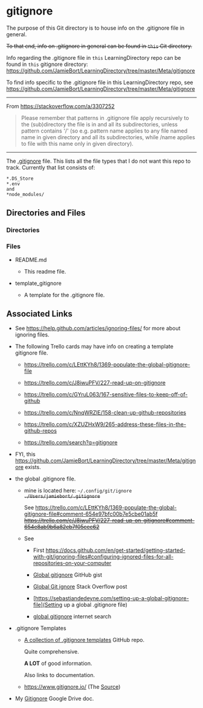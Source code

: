# gitignore

The purpose of this Git directory is to house info on the .gitignore file in general.

~~To that end, info on .gitignore in general can be found in `this` Git directory.~~

Info regarding the .gitignore file in `this` LearningDirectory repo can be found in `this` gitignore directory:
https://github.com/JamieBort/LearningDirectory/tree/master/Meta/gitignore

To find info specific to the .gitignore file in this LearningDirectory repo, see https://github.com/JamieBort/LearningDirectory/tree/master/Meta/gitignore

---

From https://stackoverflow.com/a/3307252

> Please remember that patterns in .gitignore file apply recursively to the (sub)directory the file is in and all its subdirectories, unless pattern contains '/' (so e.g. pattern name applies to any file named name in given directory and all its subdirectories, while /name applies to file with this name only in given directory).

---

The [.gitignore](https://github.com/JamieBort/LearningDirectory/blob/master/.gitignore) file. This lists all the file types that I do not want this repo to track.
Currently that list consists of:

```
*.DS_Store
*.env
and
*node_modules/
```

## Directories and Files

### Directories

### Files

- README.md

  - This readme file.

- template_gitignore

  - A template for the .gitignore file.

## Associated Links

- See https://help.github.com/articles/ignoring-files/ for more about ignoring files.

- The following Trello cards may have info on creating a template gitignore file.

  - https://trello.com/c/LEttKYh8/1369-populate-the-global-gitignore-file

  - https://trello.com/c/J8iwuPFV/227-read-up-on-gitignore

  - https://trello.com/c/GYruL063/167-sensitive-files-to-keep-off-of-github

  - https://trello.com/c/NnqWRZIE/158-clean-up-github-repositories

  - https://trello.com/c/XZUZHxW9/265-address-these-files-in-the-github-repos

  - https://trello.com/search?q=gitignore

- FYI, this https://github.com/JamieBort/LearningDirectory/tree/master/Meta/gitignore exists.

- the global .gitignore file.

  - mine is located here: `~/.config/git/ignore` ~~`./Users/jamiebort/.gitignore`~~

    See https://trello.com/c/LEttKYh8/1369-populate-the-global-gitignore-file#comment-654e97bfc00b7e5cbe01ab5f ~~https://trello.com/c/J8iwuPFV/227-read-up-on-gitignore#comment-654e8ab9b6a82eb7f05cec62~~

  - See

    - First https://docs.github.com/en/get-started/getting-started-with-git/ignoring-files#configuring-ignored-files-for-all-repositories-on-your-computer

    - [Global gitignore](https://gist.github.com/subfuzion/db7f57fff2fb6998a16c) GitHub gist

    - [Global Git ignore](https://stackoverflow.com/questions/7335420/global-git-ignore) Stack Overflow post

    - [https://sebastiandedeyne.com/setting-up-a-global-gitignore-file](Setting up a global .gitignore file)

    - [global gitignore](https://www.google.com/search?aqs=chrome..69i57.3253j0j7&ie=UTF-8&oq=global%20gitignore&q=global%20gitignore&sourceid=chrome&utm_source=pocket_saves) internet search

- .gitignore Templates

  - [A collection of .gitignore templates](https://github.com/github/gitignore) GitHub repo.

    Quite comprehensive.

    **A LOT** of good information.

    Also links to documentation.

  - https://www.gitignore.io/ (The [Source](https://stackoverflow.com/a/60221045/8210460))

- My [Gitignore](https://docs.google.com/document/d/1jjaClZ6chwkRsA4jQJf6zIMMsiOrYBqi6bvuSSJ3NaU/edit#heading=h.5tr8sqn1eyz0) Google Drive doc.
